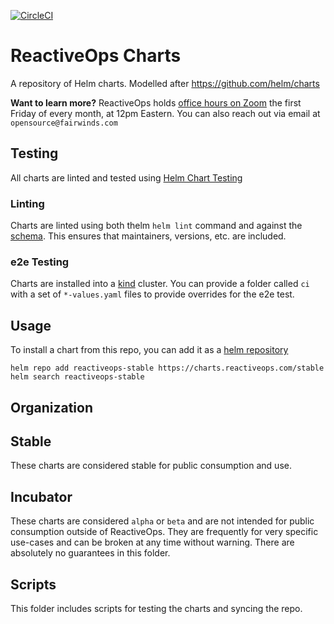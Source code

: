 [![CircleCI](https://circleci.com/gh/reactiveops/charts/tree/master.svg?style=svg)](https://circleci.com/gh/reactiveops/charts/tree/master)

# ReactiveOps Charts

A repository of Helm charts. Modelled after https://github.com/helm/charts

**Want to learn more?** ReactiveOps holds [office hours on Zoom](https://zoom.us/j/242508205) the first Friday of every month, at 12pm Eastern. You can also reach out via email at `opensource@fairwinds.com`

## Testing

All charts are linted and tested using [Helm Chart Testing](https://github.com/helm/chart-testing)

### Linting

Charts are linted using both thelm `helm lint` command and against the [schema](scripts/schema.yaml).  This ensures that maintainers, versions, etc. are included.

### e2e Testing

Charts are installed into a [kind](https://github.com/kubernetes-sigs/kind) cluster.  You can provide a folder called `ci` with a set of `*-values.yaml` files to provide overrides for the e2e test.

## Usage

To install a chart from this repo, you can add it as a [helm repository](https://github.com/helm/helm/blob/master/docs/chart_repository.md)

```
helm repo add reactiveops-stable https://charts.reactiveops.com/stable
helm search reactiveops-stable
```

## Organization

## Stable

These charts are considered stable for public consumption and use.

## Incubator

These charts are considered `alpha` or `beta` and are not intended for public consumption outside of ReactiveOps.  They are frequently for very specific use-cases and can be broken at any time without warning.  There are absolutely no guarantees in this folder.

## Scripts

This folder includes scripts for testing the charts and syncing the repo.
